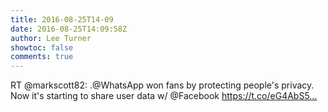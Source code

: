 ```yaml
---
title: 2016-08-25T14-09
date: 2016-08-25T14:09:58Z
author: Lee Turner
showtoc: false
comments: true
---
```


RT @markscott82: .@WhatsApp won fans by protecting people's privacy. Now it's starting to share user data w/ @Facebook https://t.co/eG4AbS5…

